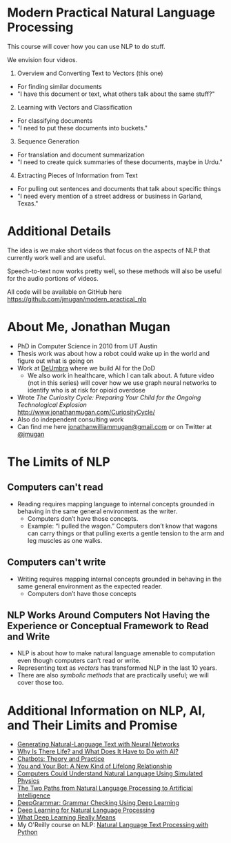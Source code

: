 # Modern Practical Natural Language Processing

This course will cover how you can use NLP to do stuff.

We envision four videos.
1. Overview and Converting Text to Vectors (this one)
  * For finding similar documents
  * "I have this document or text, what others talk about the same stuff?"
2. Learning with Vectors and Classification
  * For classifying documents
  * "I need to put these documents into buckets."
3. Sequence Generation
  * For translation and document summarization
  * "I need to create quick summaries of these documents, maybe in Urdu."
4. Extracting Pieces of Information from Text
  * For pulling out sentences and documents that talk about specific things
  * "I need every mention of a street address or business in Garland, Texas."


# Additional Details

The idea is we make short videos that focus on the aspects of NLP that currently work well and are useful.

Speech-to-text now works pretty well, so these methods will also be useful for the audio portions of videos.

All code will be available on GitHub here https://github.com/jmugan/modern_practical_nlp

# About Me, Jonathan Mugan
* PhD in Computer Science in 2010 from UT Austin
* Thesis work was about how a robot could wake up in the world and figure out what is going on
* Work at [DeUmbra](https://deumbra.com/) where we build AI for the DoD
  * We also work in healthcare, which I can talk about. A future video (not in this series) will cover how we use graph neural networks to identify who is at risk for opioid overdose
* Wrote *The Curiosity Cycle: Preparing Your Child for the Ongoing Technological Explosion* http://www.jonathanmugan.com/CuriosityCycle/
* Also do independent consulting work
* Can find me here jonathanwilliammugan@gmail.com or on Twitter at [@jmugan](https://twitter.com/jmugan)

# The Limits of NLP
## Computers can't read
* Reading requires mapping language to internal concepts grounded in behaving in the same general environment as the writer.
  * Computers don’t have those concepts.
  * Example: “I pulled the wagon.” Computers don’t know that wagons can carry things or that pulling exerts a gentle tension to the arm and leg muscles as one walks.

## Computers can't write
* Writing requires mapping internal concepts grounded in behaving in the same general environment as the expected reader.
  * Computers don’t have those concepts

## NLP Works Around Computers Not Having the Experience or Conceptual Framework to Read and Write
* NLP is about how to make natural language amenable to computation even though computers can’t read or write.
* Representing text as *vectors* has transformed NLP in the last 10 years.
* There are also *symbolic methods* that are practically useful; we will cover those too.

# Additional Information on NLP, AI, and Their Limits and Promise
* [Generating Natural-Language Text with Neural Networks](https://medium.com/@jmugan/generating-natural-language-text-with-neural-networks-e983bb48caad)
* [Why Is There Life? and What Does It Have to Do with AI?](https://towardsdatascience.com/why-is-there-life-and-what-does-it-have-to-do-with-ai-2195ac91532f)
* [Chatbots: Theory and Practice](https://medium.com/intuitionmachine/chatbots-theory-and-practice-3274f7e6d648)
* [You and Your Bot: A New Kind of Lifelong Relationship](https://chatbotsmagazine.com/you-and-your-bot-a-new-kind-of-lifelong-relationship-6a9649feeb71)
* [Computers Could Understand Natural Language Using Simulated Physics](https://chatbotslife.com/computers-could-understand-natural-language-using-simulated-physics-26e9706013da)
* [The Two Paths from Natural Language Processing to Artificial Intelligence](https://medium.com/intuitionmachine/the-two-paths-from-natural-language-processing-to-artificial-intelligence-d5384ddbfc18)
* [DeepGrammar: Grammar Checking Using Deep Learning](https://www.linkedin.com/pulse/deep-grammar-checking-using-learning-jonathan-mugan)
* [Deep Learning for Natural Language Processing](https://www.linkedin.com/pulse/deep-learning-natural-language-processing-jonathan-mugan)
* [What Deep Learning Really Means](https://www.linkedin.com/pulse/20141114065942-42285562-what-deep-learning-really-means)
* My O'Reilly course on NLP: [Natural Language Text Processing with Python](http://shop.oreilly.com/product/0636920061007.do)
